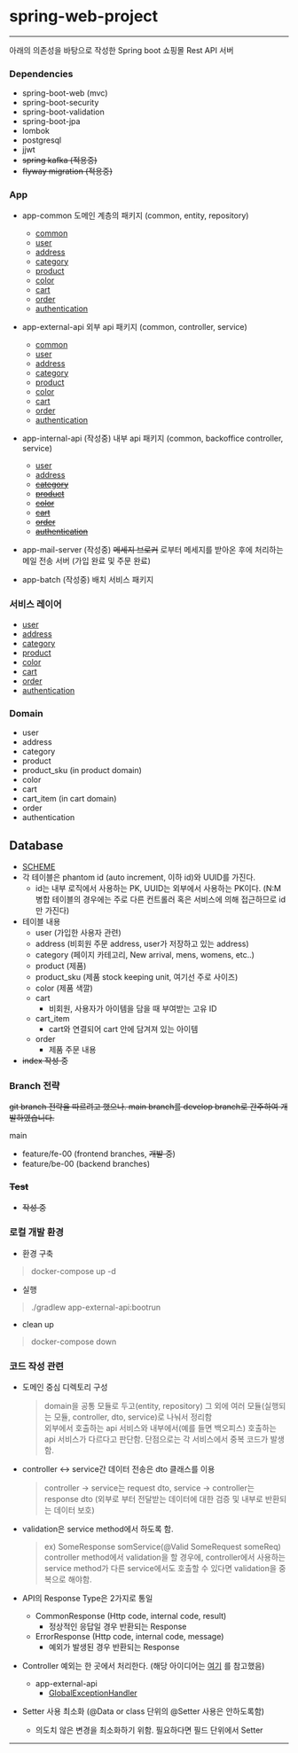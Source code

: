 # spring-web-project

----



아래의 의존성을 바탕으로 작성한 Spring boot 쇼핑몰 Rest API 서버



### Dependencies

- spring-boot-web (mvc)
- spring-boot-security
- spring-boot-validation
- spring-boot-jpa
- lombok
- postgresql
- jjwt
- ~~spring kafka (적용중)~~
- ~~flyway migration (적용중)~~



### App

- app-common
  도메인 계층의 패키지 (common, entity, repository)
  - [common](https://github.com/64byte/Web-Project/tree/main/backend/app-common/src/main/java/com/story/backend/common/)
  - [user](https://github.com/64byte/Web-Project/tree/main/backend/app-common/src/main/java/com/story/backend/user/)
  - [address](https://github.com/64byte/Web-Project/tree/main/backend/app-common/src/main/java/com/story/backend/address/)
  - [category](https://github.com/64byte/Web-Project/tree/main/backend/app-common/src/main/java/com/story/backend/category/)
  - [product](https://github.com/64byte/Web-Project/tree/main/backend/app-common/src/main/java/com/story/backend/product/)
  - [color](https://github.com/64byte/Web-Project/tree/main/backend/app-common/src/main/java/com/story/backend/color/)
  - [cart](https://github.com/64byte/Web-Project/tree/main/backend/app-common/src/main/java/com/story/backend/cart/)
  - [order](https://github.com/64byte/Web-Project/tree/main/backend/app-common/src/main/java/com/story/backend/order/)
  - [authentication](https://github.com/64byte/Web-Project/tree/main/backend/app-common/src/main/java/com/story/backend/authentication/)

- app-external-api
  외부 api 패키지 (common, controller, service)
  - [common](https://github.com/64byte/Web-Project/tree/main/backend/app-external-api/src/main/java/com/story/backend/common/)
  - [user](https://github.com/64byte/Web-Project/tree/main/backend/app-external-api/src/main/java/com/story/backend/user/)
  - [address](https://github.com/64byte/Web-Project/tree/main/backend/app-external-api/src/main/java/com/story/backend/address/)
  - [category](https://github.com/64byte/Web-Project/tree/main/backend/app-external-api/src/main/java/com/story/backend/category/)
  - [product](https://github.com/64byte/Web-Project/tree/main/backend/app-external-api/src/main/java/com/story/backend/product/)
  - [color](https://github.com/64byte/Web-Project/tree/main/backend/app-external-api/src/main/java/com/story/backend/color/)
  - [cart](https://github.com/64byte/Web-Project/tree/main/backend/app-external-api/src/main/java/com/story/backend/cart/)
  - [order](https://github.com/64byte/Web-Project/tree/main/backend/app-external-api/src/main/java/com/story/backend/order/)
  - [authentication](https://github.com/64byte/Web-Project/tree/main/backend/app-external-api/src/main/java/com/story/backend/authentication/)
  
- app-internal-api (작성중)
  내부 api 패키지 (common, backoffice controller, service)
  - [user](https://github.com/64byte/Web-Project/tree/main/backend/app-internal-api/src/main/java/com/story/backend/user)
  - [address](https://github.com/64byte/Web-Project/tree/main/backend/app-internal-api/src/main/java/com/story/backend/address/)
  - [~~category~~](https://github.com/64byte/Web-Project/tree/main/backend/app-internal-api/src/main/java/com/story/backend/category/)
  - [~~product~~](https://github.com/64byte/Web-Project/tree/main/backend/app-internal-api/src/main/java/com/story/backend/product/)
  - [~~color~~](https://github.com/64byte/Web-Project/tree/main/backend/app-internal-api/src/main/java/com/story/backend/color/)
  - [~~cart~~](https://github.com/64byte/Web-Project/tree/main/backend/app-internal-api/src/main/java/com/story/backend/cart/)
  - [~~order~~](https://github.com/64byte/Web-Project/tree/main/backend/app-internal-api/src/main/java/com/story/backend/order/)
  - [~~authentication~~](https://github.com/64byte/Web-Project/tree/main/backend/app-internal-api/src/main/java/com/story/backend/authentication/)
  

- app-mail-server (작성중)
  ~~메세지 브로커~~ 로부터 메세지를 받아온 후에 처리하는 메일 전송 서버 (가입 완료 및 주문 완료)

- app-batch (작성중)
  배치 서비스 패키지

### 서비스 레이어
  - [user](https://github.com/64byte/Web-Project/tree/main/backend/app-external-api/src/main/java/com/story/backend/user/service)
  - [address](https://github.com/64byte/Web-Project/tree/main/backend/app-external-api/src/main/java/com/story/backend/address/service)
  - [category](https://github.com/64byte/Web-Project/tree/main/backend/app-external-api/src/main/java/com/story/backend/category/service)
  - [product](https://github.com/64byte/Web-Project/tree/main/backend/app-external-api/src/main/java/com/story/backend/product/service)
  - [color](https://github.com/64byte/Web-Project/tree/main/backend/app-external-api/src/main/java/com/story/backend/color/service)
  - [cart](https://github.com/64byte/Web-Project/tree/main/backend/app-external-api/src/main/java/com/story/backend/cart/service)
  - [order](https://github.com/64byte/Web-Project/tree/main/backend/app-external-api/src/main/java/com/story/backend/order/service)
  - [authentication](https://github.com/64byte/Web-Project/tree/main/backend/app-external-api/src/main/java/com/story/backend/authentication/service)
  
### Domain

- user 
- address
- category
- product
- product_sku (in product domain)
- color
- cart
- cart_item (in cart domain)
- order
- authentication

## Database
- [SCHEME](https://github.com/64byte/Web-Project/tree/main/backend/app-common/src/main/resources/db/migration)
- 각 테이블은 phantom id (auto increment, 이하 id)와 UUID를 가진다.
  - id는 내부 로직에서 사용하는 PK, UUID는 외부에서 사용하는 PK이다. (N:M 병합 테이블의 경우에는 주로 다른 컨트롤러 혹은 서비스에 의해 접근하므로 id만 가진다)
- 테이블 내용
  - user (가입한 사용자 관련)
  - address (비회원 주문 address, user가 저장하고 있는 address)
  - category (페이지 카테고리, New arrival, mens, womens, etc..)
  - product (제품)
  - product_sku (제품 stock keeping unit, 여기선 주로 사이즈)
  - color (제품 색깔)
  - cart
    - 비회원, 사용자가 아이템을 담을 때 부여받는 고유 ID
  - cart_item
    - cart와 연결되어 cart 안에 담겨져 있는 아이템
  - order
    - 제품 주문 내용
- ~~index 작성 중~~  

### Branch 전략

~~git branch 전략을 따르려고 했으나. main branch를 develop branch로 간주하여 개발하였습니다.~~

 main

- feature/fe-00 (frontend branches, ~~개발 중~~)
- feature/be-00 (backend branches)

### ~~Test~~

- ~~작성 중~~

### 로컬 개발 환경
- 환경 구축
> docker-compose up -d
- 실행
> ./gradlew app-external-api:bootrun
- clean up
> docker-compose down

### 코드 작성 관련

- 도메인 중심 디렉토리 구성

  > domain을 공통 모듈로 두고(entity, repository) 그 외에 여러 모듈(실행되는 모듈, controller, dto, service)로 나눠서 정리함   
  > 외부에서 호출하는 api 서비스와 내부에서(예를 들면 백오피스) 호출하는 api 서비스가 다르다고 판단함. 단점으로는 각 서비스에서 중복 코드가 발생함.

- controller <-> service간 데이터 전송은 dto 클래스를 이용

  > controller -> service는 request dto, service -> controller는 response dto (외부로 부터 전달받는 데이터에 대한 검증 및 내부로 반환되는 데이터 보호)

- validation은 service method에서 하도록 함.

  > ex) SomeResponse somService(@Valid SomeRequest someReq)
  > controller method에서 validation을 할 경우에, controller에서 사용하는 service method가 다른 service에서도 호출할 수 있다면 validation을 중복으로 해야함.

- API의 Response Type은 2가지로 통일

  - CommonResponse (Http code, internal code, result)
    - 정상적인 응답일 경우 반환되는 Response
  - ErrorResponse (Http code, internal code, message)
    - 예외가 발생된 경우 반환되는 Response

- Controller 예외는 한 곳에서 처리한다. (해당 아이디어는 [여기](https://github.com/cheese10yun/spring-guide/blob/master/docs/exception-guide.md) 를 참고했음)
  - app-external-api
    - [GlobalExceptionHandler](https://github.com/64byte/Web-Project/blob/main/backend/app-external-api/src/main/java/com/story/backend/common/handler/GlobalExceptionHandler.java)

- Setter 사용 최소화 (@Data or class 단위의 @Setter 사용은 안하도록함)
  - 의도치 않은 변경을 최소화하기 위함. 필요하다면 필드 단위에서 Setter
  
--------------------------------------------------------------------------------------------------------------------------------------------------
